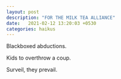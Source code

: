 ```yaml
---
layout: post
description: "FOR THE MILK TEA ALLIANCE"
date:   2021-02-12 13:20:03 +0530
categories: haikus
---
```

Blackboxed abductions.

Kids to overthrow a coup.

Surveil, they prevail.
